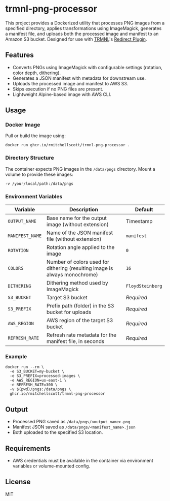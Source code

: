 # trmnl-png-processor

This project provides a Dockerized utility that processes PNG images from a specified directory, applies transformations using ImageMagick, generates a manifest file, and uploads both the processed image and manifest to an Amazon S3 bucket. Designed for use with [TRMNL](https://usetrmnl.com/)'s [Redirect Plugin](https://help.usetrmnl.com/en/articles/11035846-redirect-plugin).

## Features

- Converts PNGs using ImageMagick with configurable settings (rotation, color depth, dithering).
- Generates a JSON manifest with metadata for downstream use.
- Uploads the processed image and manifest to AWS S3.
- Skips execution if no PNG files are present.
- Lightweight Alpine-based image with AWS CLI.

## Usage

### Docker Image

Pull or build the image using:

```shell
docker run ghcr.io/rmitchellscott/trmnl-png-processor .
```

### Directory Structure

The container expects PNG images in the `/data/pngs` directory. Mount a volume to provide these images:

```shell
-v /your/local/path:/data/pngs
```

### Environment Variables

| Variable       | Description                                                                 | Default          |
|----------------|-----------------------------------------------------------------------------|------------------|
| `OUTPUT_NAME`  | Base name for the output image (without extension)                          | Timestamp        |
| `MANIFEST_NAME`| Name of the JSON manifest file (without extension)                          | `manifest`       |
| `ROTATION`     | Rotation angle applied to the image                                         | `0`              |
| `COLORS`       | Number of colors used for dithering (resulting image is always monochrome)  | `16`             |
| `DITHERING`    | Dithering method used by ImageMagick                                        | `FloydSteinberg` |
| `S3_BUCKET`    | Target S3 bucket                                                            | _Required_       |
| `S3_PREFIX`    | Prefix path (folder) in the S3 bucket for uploads                           | _Required_       |
| `AWS_REGION`   | AWS region of the target S3 bucket                                          | _Required_       |
| `REFRESH_RATE` | Refresh rate metadata for the manifest file, in seconds                     | _Required_       |

### Example

```shell
docker run --rm \
  -e S3_BUCKET=my-bucket \
  -e S3_PREFIX=processed-images \
  -e AWS_REGION=us-east-1 \
  -e REFRESH_RATE=300 \
  -v $(pwd)/pngs:/data/pngs \
  ghcr.io/rmitchellscott/trmnl-png-processor
```

## Output

- Processed PNG saved as `/data/pngs/<output_name>.png`
- Manifest JSON saved as `/data/pngs/<manifest_name>.json`
- Both uploaded to the specified S3 location.

## Requirements

- AWS credentials must be available in the container via environment variables or volume-mounted config.

## License

MIT

